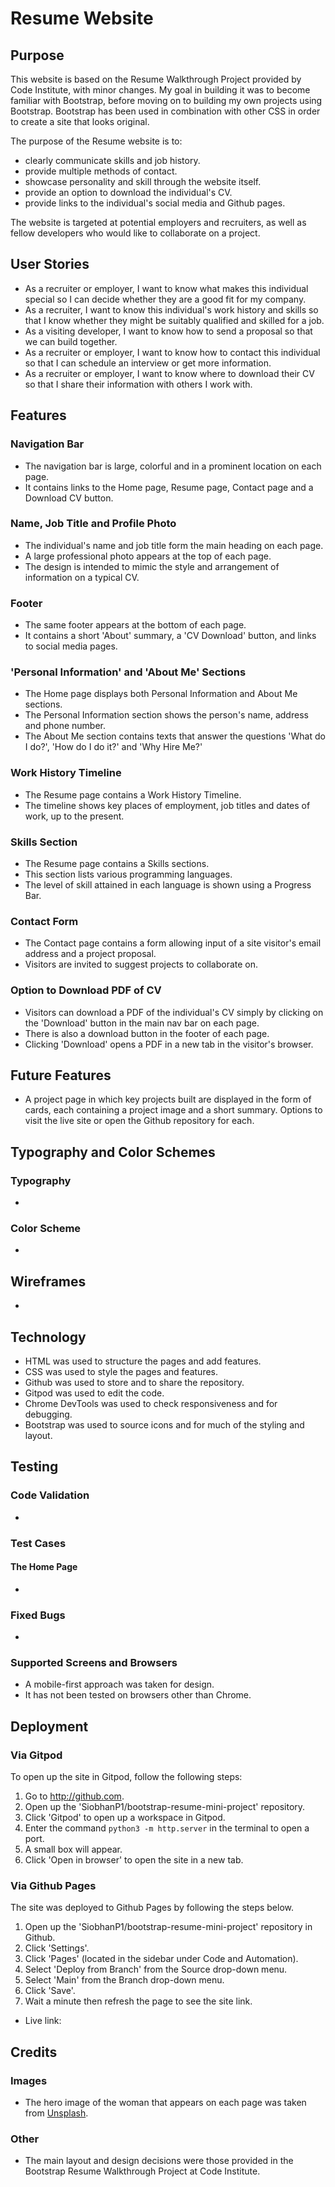 # Resume Website

## Purpose

This website is based on the Resume Walkthrough Project provided by Code Institute, with minor changes. My goal in building it was to become familiar with Bootstrap, before moving on to building my own projects using Bootstrap. Bootstrap has been used in combination with other CSS in order to create a site that looks original. 

The purpose of the Resume website is to:
* clearly communicate skills and job history.
* provide multiple methods of contact.
* showcase personality and skill through the website itself. 
* provide an option to download the individual's CV.
* provide links to the individual's social media and Github pages. 

The website is targeted at potential employers and recruiters, as well as fellow developers who would like to collaborate on a project. 

## User Stories 

* As a recruiter or employer, I want to know what makes this individual special so I can decide whether they are a good fit for my company.
* As a recruiter, I want to know this individual's work history and skills so that I know whether they might be suitably qualified and skilled for a job. 
* As a visiting developer, I want to know how to send a proposal so that we can build together.
* As a recruiter or employer, I want to know how to contact this individual so that I can schedule an interview or get more information.
* As a recruiter or employer, I want to know where to download their CV so that I share their information with others I work with.  

## Features

### Navigation Bar

* The navigation bar is large, colorful and in a prominent location on each page. 
* It contains links to the Home page, Resume page, Contact page and a Download CV button. 

### Name, Job Title and Profile Photo

* The individual's name and job title form the main heading on each page.
* A large professional photo appears at the top of each page.
* The design is intended to mimic the style and arrangement of information on a typical CV.

### Footer

* The same footer appears at the bottom of each page.
* It contains a short 'About' summary, a 'CV Download' button, and links to social media pages.

### 'Personal Information' and 'About Me' Sections

* The Home page displays both Personal Information and About Me sections. 
* The Personal Information section shows the person's name, address and phone number.
* The About Me section contains texts that answer the questions 'What do I do?', 'How do I do it?' and 'Why Hire Me?'

### Work History Timeline

* The Resume page contains a Work History Timeline.
* The timeline shows key places of employment, job titles and dates of work, up to the present.

### Skills Section

* The Resume page contains a Skills sections.
* This section lists various programming languages.
* The level of skill attained in each language is shown using a Progress Bar. 

### Contact Form

* The Contact page contains a form allowing input of a site visitor's email address and a project proposal.
* Visitors are invited to suggest projects to collaborate on. 

### Option to Download PDF of CV

* Visitors can download a PDF of the individual's CV simply by clicking on the 'Download' button in the main nav bar on each page.
* There is also a download button in the footer of each page.
* Clicking 'Download' opens a PDF in a new tab in the visitor's browser.

## Future Features

* A project page in which key projects built are displayed in the form of cards, each containing a project image and a short summary. Options to visit the live site or open the Github repository for each. 

## Typography and Color Schemes 

### Typography

* 

### Color Scheme

* 

## Wireframes

* 

## Technology

* HTML was used to structure the pages and add features.
* CSS was used to style the pages and features.
* Github was used to store and to share the repository.
* Gitpod was used to edit the code.
* Chrome DevTools was used to check responsiveness and for debugging.
* Bootstrap was used to source icons and for much of the styling and layout.

## Testing

### Code Validation

* 
### Test Cases 

#### The Home Page

* 

### Fixed Bugs

* 

### Supported Screens and Browsers

* A mobile-first approach was taken for design. 
* It has not been tested on browsers other than Chrome. 

## Deployment

### Via Gitpod

To open up the site in Gitpod, follow the following steps:

1. Go to http://github.com.
2. Open up the 'SiobhanP1/bootstrap-resume-mini-project' repository.
3. Click 'Gitpod' to open up a workspace in Gitpod.
4. Enter the command `python3 -m http.server` in the terminal to open a port.
5. A small box will appear. 
6. Click 'Open in browser' to open the site in a new tab. 

### Via Github Pages

The site was deployed to Github Pages by following the steps below.

1. Open up the 'SiobhanP1/bootstrap-resume-mini-project' repository in Github.
2. Click 'Settings'.
3. Click 'Pages' (located in the sidebar under Code and Automation).
4. Select 'Deploy from Branch' from the Source drop-down menu.
5. Select 'Main' from the Branch drop-down menu.
6. Click 'Save'.
7. Wait a minute then refresh the page to see the site link.

* Live link: 

## Credits

### Images

* The hero image of the woman that appears on each page was taken from [Unsplash](http://www.unsplash.com). 

### Other

* The main layout and design decisions were those provided in the Bootstrap Resume Walkthrough Project at Code Institute.